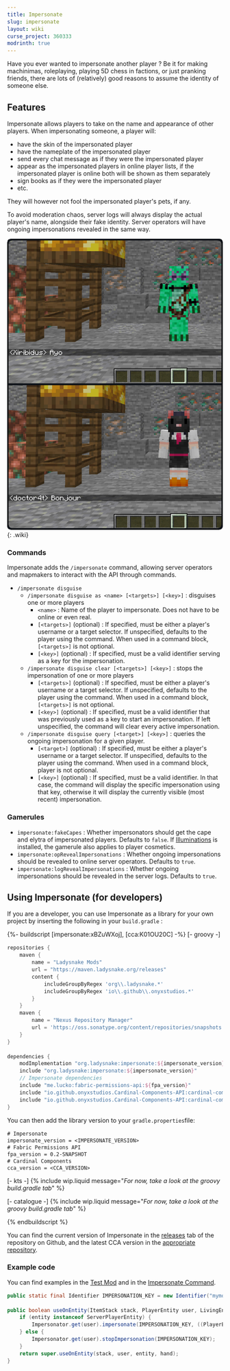 ```yaml
---
title: Impersonate
slug: impersonate
layout: wiki
curse_project: 360333
modrinth: true
---
```


Have you ever wanted to impersonate another player ? Be it for making machinimas, roleplaying, playing 5D chess in factions, or just pranking friends, there are lots of (relatively) good reasons to assume the identity of someone else.

## Features
Impersonate allows players to take on the name and appearance of other players. When impersonating someone, a player
will:

- have the skin of the impersonated player  
- have the nameplate of the impersonated player  
- send every chat message as if they were the impersonated player  
- appear as the impersonated players in online player lists, if the impersonated player is online both will be shown as them separately
- sign books as if they were the impersonated player  
- etc. 

They will however not fool the impersonated player's pets, if any.

To avoid moderation chaos, server logs will always display the actual player's name, alongside their fake identity. Server operators will have ongoing impersonations revealed in the same way.

![Impersonation](impersonate/Impersonation.png){: .wiki}

### Commands  
Impersonate adds the `/impersonate` command, allowing server operators and mapmakers to interact with the API through
commands.  
- `/impersonate disguise`  
    - `/impersonate disguise as <name> [<targets>] [<key>]` : disguises one or more players  
        - `<name>` : Name of the player to impersonate. Does not have to be online or even real.  
        - `[<targets>]` (optional) : If specified, must be either a player's username or a target selector. If unspecified, defaults to the player using the command. When used in a command block, `[<targets>]` is not optional.  
        - `[<key>]` (optional) : If specified, must be a valid identifier serving as a key for the impersonation.  
    - `/impersonate disguise clear [<targets>] [<key>]` : stops the impersonation of one or more players  
        - `[<targets>]` (optional) : If specified, must be either a player's username or a target selector. If unspecified, defaults to the player using the command. When used in a command block, `[<targets>]` is not optional.  
        - `[<key>]` (optional) : If specified, must be a valid identifier that was previously used as a key to start an impersonation. If left unspecified, the command will clear every active impersonation.
  - `/impersonate disguise query [<target>] [<key>]` : queries the ongoing impersonation for a given player.
      - `[<target>]` (optional) : If specified, must be either a player's username or a target selector. If unspecified, defaults to the player using the command. When used in a command block, player is not optional.
      - `[<key>]` (optional) : If specified, must be a valid identifier. In that case, the command will display the specific impersonation using that key, otherwise it will display the currently visible (most recent) impersonation.

### Gamerules
- `impersonate:fakeCapes` : Whether impersonators should get the cape and elytra of impersonated players. Defaults to `false`.  If [Illuminations](illuminations) is installed, the gamerule also applies to player cosmetics.
- `impersonate:opRevealImpersonations` : Whether ongoing impersonations should be revealed to online server operators. Defaults to `true`.  
- `impersonate:logRevealImpersonations` : Whether ongoing impersonations should be revealed in the server logs. Defaults to `true`.  

## Using Impersonate (for developers)

If you are a developer, you can use Impersonate as a library for your own project by inserting the following in your `build.gradle` :

{%- buildscript [impersonate:xBZuWXoj], [cca:K01OU20C] -%}
[- groovy -]
```gradle
repositories {
	maven { 
        name = "Ladysnake Mods"
        url = "https://maven.ladysnake.org/releases"
        content {
            includeGroupByRegex 'org\\.ladysnake.*'
            includeGroupByRegex 'io\\.github\\.onyxstudios.*'
        }
    }
    maven {
        name = "Nexus Repository Manager"
        url = 'https://oss.sonatype.org/content/repositories/snapshots'
    }
}

dependencies {
    modImplementation "org.ladysnake:impersonate:${impersonate_version}"
    include "org.ladysnake:impersonate:${impersonate_version}"
    // Impersonate dependencies
    include "me.lucko:fabric-permissions-api:${fpa_version}"
    include "io.github.onyxstudios.Cardinal-Components-API:cardinal-components-base:${cca_version}"
    include "io.github.onyxstudios.Cardinal-Components-API:cardinal-components-entity:${cca_version}"
}
```

You can then add the library version to your `gradle.properties`file:

```properties
# Impersonate
impersonate_version = <IMPERSONATE_VERSION>
# Fabric Permissions API
fpa_version = 0.2-SNAPSHOT
# Cardinal Components
cca_version = <CCA_VERSION>
```

[- kts -]
{% include wip.liquid message="*For now, take a look at the groovy build.gradle tab*" %}

[- catalogue -]
{% include wip.liquid message="*For now, take a look at the groovy build.gradle tab*" %}

{% endbuildscript %}

You can find the current version of Impersonate in the [releases](https://github.com/Ladysnake/Impersonate/releases) tab of the repository on Github,
and the latest CCA version in the [appropriate repository](https://github.com/OnyxStudios/Cardinal-Components-API/releases). 

### Example code

You can find examples in the [Test Mod](https://github.com/Ladysnake/Impersonate/tree/master/src/testmod/java/io/github/ladysnake/impersonatest)
and in the [Impersonate Command](https://github.com/Ladysnake/Impersonate/blob/master/src/main/java/io/github/ladysnake/impersonate/impl/ImpersonateCommand.java).

```java
public static final Identifier IMPERSONATION_KEY = new Identifier("mymod", "impersonitem");

public boolean useOnEntity(ItemStack stack, PlayerEntity user, LivingEntity entity, Hand hand) {
    if (entity instanceof ServerPlayerEntity) {
        Impersonator.get(user).impersonate(IMPERSONATION_KEY, ((PlayerEntity) entity).getGameProfile());
    } else {
        Impersonator.get(user).stopImpersonation(IMPERSONATION_KEY);
    }
    return super.useOnEntity(stack, user, entity, hand);
}
```
